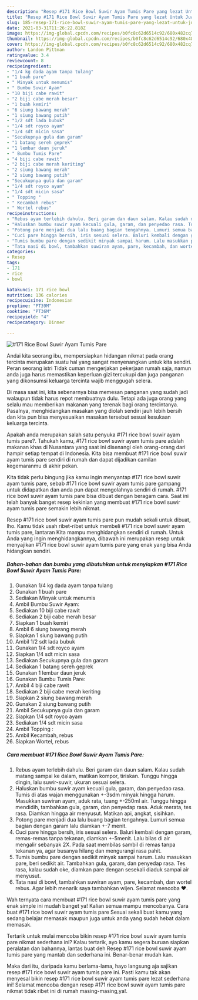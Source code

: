 ```yaml
---
description: "Resep #171 Rice Bowl Suwir Ayam Tumis Pare yang lezat Untuk Jualan"
title: "Resep #171 Rice Bowl Suwir Ayam Tumis Pare yang lezat Untuk Jualan"
slug: 185-resep-171-rice-bowl-suwir-ayam-tumis-pare-yang-lezat-untuk-jualan
date: 2021-03-31T11:26:22.818Z
image: https://img-global.cpcdn.com/recipes/b0fc8c62d6514c92/680x482cq70/171-rice-bowl-suwir-ayam-tumis-pare-foto-resep-utama.jpg
thumbnail: https://img-global.cpcdn.com/recipes/b0fc8c62d6514c92/680x482cq70/171-rice-bowl-suwir-ayam-tumis-pare-foto-resep-utama.jpg
cover: https://img-global.cpcdn.com/recipes/b0fc8c62d6514c92/680x482cq70/171-rice-bowl-suwir-ayam-tumis-pare-foto-resep-utama.jpg
author: Landon Pittman
ratingvalue: 3.4
reviewcount: 8
recipeingredient:
- "1/4 kg dada ayam tanpa tulang"
- "1 buah pare"
- " Minyak untuk menumis"
- " Bumbu Suwir Ayam"
- "10 biji cabe rawit"
- "2 biji cabe merah besar"
- "1 buah kemiri"
- "6 siung bawang merah"
- "1 siung bawang putih"
- "1/2 sdt lada bubuk"
- "1/4 sdt royco ayam"
- "1/4 sdt micin sasa"
- "Secukupnya gula dan garam"
- "1 batang sereh geprek"
- "1 lembar daun jeruk"
- " Bumbu Tumis Pare"
- "4 biji cabe rawit"
- "2 biji cabe merah keriting"
- "2 siung bawang merah"
- "2 siung bawang putih"
- "Secukupnya gula dan garam"
- "1/4 sdt royco ayam"
- "1/4 sdt micin sasa"
- " Topping "
- " Kecambah rebus"
- " Wortel rebus"
recipeinstructions:
- "Rebus ayam terlebih dahulu. Beri garam dan daun salam. Kalau sudah matang sampai ke dalam, matikan kompor, tiriskan. Tunggu hingga dingin, lalu suwir-suwir, ukuran sesuai selera."
- "Haluskan bumbu suwir ayam kecuali gula, garam, dan penyedao rasa. Tumis di atas wajan menggunakan +-3sdm minyak hingga harum. Masukkan suwiran ayam, aduk rata, tuang +-250ml air. Tunggu hingga mendidih, tambahkan gula, garam, dan penyedap rasa. Aduk merata, tes rasa. Diamkan hingga air menyusut. Matikan api, angkat, sisihkan."
- "Potong pare menjadi dua lalu buang bagian tengahnya. Lumuri semua bagian dengan garam lalu diamkan +-7 menit."
- "Cuci pare hingga bersih, iris sesuai selera. Baluri kembali dengan garam, remas-remas tanpa tekanan, diamkan +-5menit. Lalu bilas di air mengalir sebanyak 2X. Pada saat membilas sambil di remas tanpa tekanan ya, agar busanya hilang dan mengurangi rasa pahit."
- "Tumis bumbu pare dengan sedikit minyak sampai harum. Lalu masukkan pare, beri sedikit air. Tambahkan gula, garam, dan penyedap rasa. Tes rasa, kalau sudah oke, diamkan pare dengan sesekali diaduk sampai air menyusut."
- "Tata nasi di bowl, tambahkan suwiran ayam, pare, kecambah, dan wortel rebus. Agar lebih menarik saya tambahkan wijen. Selamat mencoba ❤️."
categories:
- Resep
tags:
- 171
- rice
- bowl

katakunci: 171 rice bowl 
nutrition: 136 calories
recipecuisine: Indonesian
preptime: "PT39M"
cooktime: "PT36M"
recipeyield: "4"
recipecategory: Dinner

---
```



![#171 Rice Bowl Suwir Ayam Tumis Pare](https://img-global.cpcdn.com/recipes/b0fc8c62d6514c92/680x482cq70/171-rice-bowl-suwir-ayam-tumis-pare-foto-resep-utama.jpg)

Andai kita seorang ibu, mempersiapkan hidangan nikmat pada orang tercinta merupakan suatu hal yang sangat menyenangkan untuk kita sendiri. Peran seorang istri Tidak cuman mengerjakan pekerjaan rumah saja, namun anda juga harus memastikan keperluan gizi tercukupi dan juga panganan yang dikonsumsi keluarga tercinta wajib menggugah selera.

Di masa  saat ini, kita sebenarnya bisa memesan panganan yang sudah jadi walaupun tidak harus repot membuatnya dulu. Tetapi ada juga orang yang selalu mau memberikan makanan yang terenak bagi orang tercintanya. Pasalnya, menghidangkan masakan yang diolah sendiri jauh lebih bersih dan kita pun bisa menyesuaikan masakan tersebut sesuai kesukaan keluarga tercinta. 



Apakah anda merupakan salah satu penyuka #171 rice bowl suwir ayam tumis pare?. Tahukah kamu, #171 rice bowl suwir ayam tumis pare adalah makanan khas di Nusantara yang saat ini disenangi oleh orang-orang dari hampir setiap tempat di Indonesia. Kita bisa membuat #171 rice bowl suwir ayam tumis pare sendiri di rumah dan dapat dijadikan camilan kegemaranmu di akhir pekan.

Kita tidak perlu bingung jika kamu ingin menyantap #171 rice bowl suwir ayam tumis pare, sebab #171 rice bowl suwir ayam tumis pare gampang untuk didapatkan dan anda pun dapat mengolahnya sendiri di rumah. #171 rice bowl suwir ayam tumis pare bisa dibuat dengan beragam cara. Saat ini telah banyak banget resep kekinian yang membuat #171 rice bowl suwir ayam tumis pare semakin lebih nikmat.

Resep #171 rice bowl suwir ayam tumis pare pun mudah sekali untuk dibuat, lho. Kamu tidak usah ribet-ribet untuk membeli #171 rice bowl suwir ayam tumis pare, lantaran Kita mampu menghidangkan sendiri di rumah. Untuk Anda yang ingin menghidangkannya, dibawah ini merupakan resep untuk menyajikan #171 rice bowl suwir ayam tumis pare yang enak yang bisa Anda hidangkan sendiri.

<!--inarticleads1-->

##### Bahan-bahan dan bumbu yang dibutuhkan untuk menyiapkan #171 Rice Bowl Suwir Ayam Tumis Pare:

1. Gunakan 1/4 kg dada ayam tanpa tulang
1. Gunakan 1 buah pare
1. Sediakan  Minyak untuk menumis
1. Ambil  Bumbu Suwir Ayam:
1. Sediakan 10 biji cabe rawit
1. Sediakan 2 biji cabe merah besar
1. Siapkan 1 buah kemiri
1. Ambil 6 siung bawang merah
1. Siapkan 1 siung bawang putih
1. Ambil 1/2 sdt lada bubuk
1. Gunakan 1/4 sdt royco ayam
1. Siapkan 1/4 sdt micin sasa
1. Sediakan Secukupnya gula dan garam
1. Sediakan 1 batang sereh geprek
1. Gunakan 1 lembar daun jeruk
1. Gunakan  Bumbu Tumis Pare:
1. Ambil 4 biji cabe rawit
1. Sediakan 2 biji cabe merah keriting
1. Siapkan 2 siung bawang merah
1. Gunakan 2 siung bawang putih
1. Ambil Secukupnya gula dan garam
1. Siapkan 1/4 sdt royco ayam
1. Sediakan 1/4 sdt micin sasa
1. Ambil  Topping :
1. Ambil  Kecambah, rebus
1. Siapkan  Wortel, rebus




<!--inarticleads2-->

##### Cara membuat #171 Rice Bowl Suwir Ayam Tumis Pare:

1. Rebus ayam terlebih dahulu. Beri garam dan daun salam. Kalau sudah matang sampai ke dalam, matikan kompor, tiriskan. Tunggu hingga dingin, lalu suwir-suwir, ukuran sesuai selera.
1. Haluskan bumbu suwir ayam kecuali gula, garam, dan penyedao rasa. Tumis di atas wajan menggunakan +-3sdm minyak hingga harum. Masukkan suwiran ayam, aduk rata, tuang +-250ml air. Tunggu hingga mendidih, tambahkan gula, garam, dan penyedap rasa. Aduk merata, tes rasa. Diamkan hingga air menyusut. Matikan api, angkat, sisihkan.
1. Potong pare menjadi dua lalu buang bagian tengahnya. Lumuri semua bagian dengan garam lalu diamkan +-7 menit.
1. Cuci pare hingga bersih, iris sesuai selera. Baluri kembali dengan garam, remas-remas tanpa tekanan, diamkan +-5menit. Lalu bilas di air mengalir sebanyak 2X. Pada saat membilas sambil di remas tanpa tekanan ya, agar busanya hilang dan mengurangi rasa pahit.
1. Tumis bumbu pare dengan sedikit minyak sampai harum. Lalu masukkan pare, beri sedikit air. Tambahkan gula, garam, dan penyedap rasa. Tes rasa, kalau sudah oke, diamkan pare dengan sesekali diaduk sampai air menyusut.
1. Tata nasi di bowl, tambahkan suwiran ayam, pare, kecambah, dan wortel rebus. Agar lebih menarik saya tambahkan wijen. Selamat mencoba ❤️.




Wah ternyata cara membuat #171 rice bowl suwir ayam tumis pare yang enak simple ini mudah banget ya! Kalian semua mampu mencobanya. Cara buat #171 rice bowl suwir ayam tumis pare Sesuai sekali buat kamu yang sedang belajar memasak maupun juga untuk anda yang sudah hebat dalam memasak.

Tertarik untuk mulai mencoba bikin resep #171 rice bowl suwir ayam tumis pare nikmat sederhana ini? Kalau tertarik, ayo kamu segera buruan siapkan peralatan dan bahannya, lantas buat deh Resep #171 rice bowl suwir ayam tumis pare yang mantab dan sederhana ini. Benar-benar mudah kan. 

Maka dari itu, daripada kamu berlama-lama, hayo langsung aja sajikan resep #171 rice bowl suwir ayam tumis pare ini. Pasti kamu tak akan menyesal bikin resep #171 rice bowl suwir ayam tumis pare lezat sederhana ini! Selamat mencoba dengan resep #171 rice bowl suwir ayam tumis pare nikmat tidak ribet ini di rumah masing-masing,ya!.


